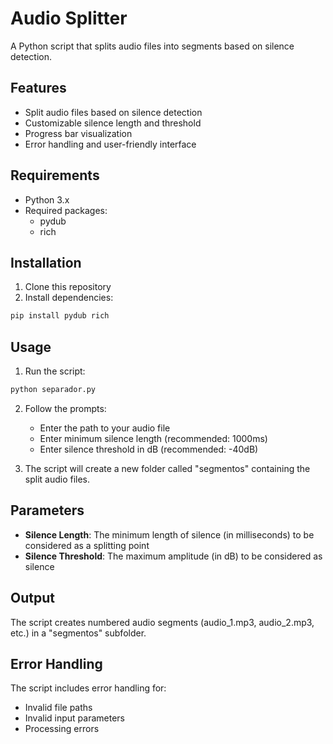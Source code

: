 # Audio Splitter

A Python script that splits audio files into segments based on silence detection.

## Features

- Split audio files based on silence detection
- Customizable silence length and threshold
- Progress bar visualization
- Error handling and user-friendly interface

## Requirements

- Python 3.x
- Required packages:
  - pydub
  - rich

## Installation

1. Clone this repository
2. Install dependencies:
```bash
pip install pydub rich
```

## Usage

1. Run the script:
```bash
python separador.py
```

2. Follow the prompts:
   - Enter the path to your audio file
   - Enter minimum silence length (recommended: 1000ms)
   - Enter silence threshold in dB (recommended: -40dB)

3. The script will create a new folder called "segmentos" containing the split audio files.

## Parameters

- **Silence Length**: The minimum length of silence (in milliseconds) to be considered as a splitting point
- **Silence Threshold**: The maximum amplitude (in dB) to be considered as silence

## Output

The script creates numbered audio segments (audio_1.mp3, audio_2.mp3, etc.) in a "segmentos" subfolder.

## Error Handling

The script includes error handling for:
- Invalid file paths
- Invalid input parameters
- Processing errors
